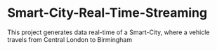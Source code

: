 # Smart-City-Real-Time-Streaming
This project generates data real-time of a Smart-City, where a vehicle travels from Central London to Birmingham
